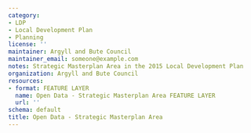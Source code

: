 ```yaml
---
category:
- LDP
- Local Development Plan
- Planning
license: ''
maintainer: Argyll and Bute Council
maintainer_email: someone@example.com
notes: Strategic Masterplan Area in the 2015 Local Development Plan
organization: Argyll and Bute Council
resources:
- format: FEATURE LAYER
  name: Open Data - Strategic Masterplan Area FEATURE LAYER
  url: ''
schema: default
title: Open Data - Strategic Masterplan Area
---
```

